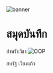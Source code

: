 ![banner](https://picsum.photos/id/45/4592/2576)

# สมุดบันทึก

สำหรับวิชา ![OOP](wichit2s.gitlab.io)

สหรัฐ เวียงแก้ว
